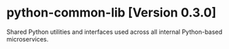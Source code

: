 # python-common-lib [Version 0.3.0]
Shared Python utilities and interfaces used across all internal Python-based microservices.

